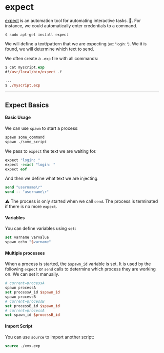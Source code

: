 # expect

<div class="row row-cols-md-2"><div>

[expect](https://linux.die.net/man/1/expect) is an automation tool for automating interactive tasks. 🤖. For instance, we could automatically enter credentials to a command.

```shell!
$ sudo apt-get install expect
```

We will define a text/pattern that we are expecting <small>(ex: "login: ")</small>. We it is found, we will determine which text to send.
</div><div>

We often create a `.exp` file with all commands:

```ps
$ cat myscript.exp
#!/usr/local/bin/expect -f

...
$ ./myscript.exp
```
</div></div>

<hr class="sep-both">

## Expect Basics

<div class="row row-cols-md-2"><div>

#### Basic Usage

We can use `spawn` to start a process:

```tcl
spawn some_command
spawn ./some_script
```

We pass to `expect` the text we are waiting for. 

```tcl
expect "login: "
expect -exact "login: "
expect eof
```

And then we define what text we are injecting:

```tcl
send "username\r"
send -- "username\r"
```

⚠️ The process is only started when we call `send`. The process is terminated if there is no more `expect`.
</div><div>

#### Variables

You can define variables using `set`:

```tcl
set varname varvalue
spawn echo "$varname"
```

#### Multiple processes

When a process is started, the `$spawn_id` variable is set. It is used by the following `expect` or `send` calls to determine which process they are working on. We can set it manually.

```tcl
# current=processA
spawn processA            
set processA_id $spawn_id
spawn processB
# current=processB
set processB_id $spawn_id
# current=processA
set spawn_id $processB_id
```

#### Import Script

You can use `source` to import another script:

```tcl
source ./xxx.exp
```
</div></div>